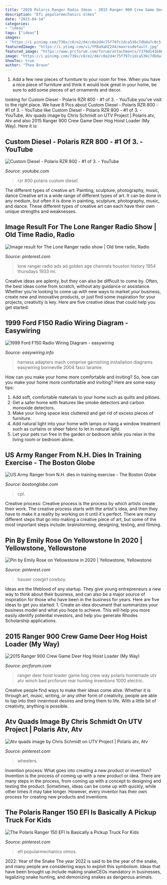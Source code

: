 ```yaml
---
title: "2020 Polaris Ranger Radio Ideas : 2015 Ranger 900 Crew Game Deer Hog Hoist Loader (my Way)"
description: "Efi popularmechanics olmos"
date: "2023-04-14"
categories:
- "ideas"
tags: ["ideas"]
images:
- "https://i.pinimg.com/736x/c0/e2/d4/c0e2d4c75f797c1dca536c7dbda7c0c5--rzr---wheelers.jpg"
featuredImage: "https://i.ytimg.com/vi/YFBa9aHZ2X4/maxresdefault.jpg"
featured_image: "https://www.prcforum.com/forum/attachments/7378d1416862437-2015-ranger-900-crew-game-deer-hog-hoist-loader-my-way-img_1361.jpg"
image: "https://i.pinimg.com/736x/c0/e2/d4/c0e2d4c75f797c1dca536c7dbda7c0c5--rzr---wheelers.jpg"
ShowToc: true
author: "Theo Braun"
---
```



1. Add a few new pieces of furniture to your room for free. When you have a nice piece of furniture and think it would look great in your home, be sure to add some pieces of art ornaments and decor.

	

		
looking for Custom Diesel - Polaris RZR 800 - #1 of 3. - YouTube you've visit to the right place. We have 8 Pics about Custom Diesel - Polaris RZR 800 - #1 of 3. - YouTube like Custom Diesel - Polaris RZR 800 - #1 of 3. - YouTube, Atv quads image by Chris Schmidt on UTV Project | Polaris atv, Atv and also 2015 Ranger 900 Crew Game Deer Hog Hoist Loader (My Way). Here it is:
		
    
## Custom Diesel - Polaris RZR 800 - #1 Of 3. - YouTube

<img loading=lazy src="https://i.ytimg.com/vi/YFBa9aHZ2X4/maxresdefault.jpg" onerror="this.onerror=null;this.src='https://tse4.mm.bing.net/th?id=OIP.fBXtR_m1jxwYIPyFfIvzFQHaEK&amp;pid=15.1';" alt="Custom Diesel - Polaris RZR 800 - #1 of 3. - YouTube">

_Source: youtube.com_

>rzr 800 polaris custom diesel. 

	

The different types of creative art: Painting, sculpture, photography, music, dance
Creative art is a wide range of different types of art. It can be done in any medium, but often it is done in painting, sculpture, photography, music, and dance. These different types of creative art can each have their own unique strengths and weaknesses.

    
## Image Result For The Lone Ranger Radio Show | Old Time Radio, Radio

<img loading=lazy src="https://i.pinimg.com/originals/88/c5/f5/88c5f52c4d0364ca069b0fd95ff102e6.jpg" onerror="this.onerror=null;this.src='https://tse3.mm.bing.net/th?id=OIP.KMlVdPR2D8HpO9FbwQsXxAAAAA&amp;pid=15.1';" alt="Image result for The Lone Ranger radio show | Old time radio, Radio">

_Source: pinterest.com_

>lone ranger radio ads ad golden age channels houston history 1954 thursdays 1933 mi. 

	

Creative ideas are aplenty, but they can also be difficult to come by. Often, the best ideas come from scratch, without any guidance or assistance. Whether you're looking to come up with new ways to market your business, create new and innovative products, or just find some inspiration for your projects, creativity is key. Here are five creative ideas that could help you get started: 

    
## 1999 Ford F150 Radio Wiring Diagram - Easywiring

<img loading=lazy src="https://i.pinimg.com/originals/e7/26/98/e72698914e4e7da866a70a9bf7214944.jpg" onerror="this.onerror=null;this.src='https://tse2.mm.bing.net/th?id=OIP.wqbUPtW0SixitZ3AdF944QHaF5&amp;pid=15.1';" alt="1999 Ford F150 Radio Wiring Diagram - easywiring">

_Source: easywiring.info_

>harness adapters mach comprise garnishing installation diagrams easywiring bonneville 2004 fasci laramie. 

	

How can you make your home more comfortable and inviting?
So, how can you make your home more comfortable and inviting? Here are some easy tips: 
1. Add soft, comfortable materials to your home such as quilts and pillows. 
2. Get a safer home with features like smoke detectors and carbon monoxide detectors. 
3. Make your living space less cluttered and get rid of excess pieces of furniture. 
4. Add natural light into your home with lamps or hang a window treatment such as curtains or sheer fabric to let in natural light. 
5. Let your pets run free in the garden or bedroom while you relax in the living room or bedroom alone.

    
## US Army Ranger From N.H. Dies In Training Exercise - The Boston Globe

<img loading=lazy src="https://bostonglobe-prod.cdn.arcpublishing.com/resizer/mkZWjl_idfmH1wRGHKjt9XilMu4=/506x0/arc-anglerfish-arc2-prod-bostonglobe.s3.amazonaws.com/public/XBXY7OVARUI6LOTLSIOO3CJHL4.jpg" onerror="this.onerror=null;this.src='https://tse2.mm.bing.net/th?id=OIP.O90TVr-Q5ivUGSBY6HcKWQHaLL&amp;pid=15.1';" alt="US Army Ranger from N.H. dies in training exercise - The Boston Globe">

_Source: bostonglobe.com_

>cpl. 

	

Creative process:
Creative process is the process by which artists create their work. The creative process starts with the artist's idea, and then they have to make it a reality by working on it until it's perfect. There are many different steps that go into making a creative piece of art, but some of the most important steps include: brainstorming, designing, testing, and filming.

    
## Pin By Emily Rose On Yellowstone In 2020 | Yellowstone, Yellowstone

<img loading=lazy src="https://i.pinimg.com/736x/7f/8d/26/7f8d2693aaf427c98bbc7b7f0103c13f.jpg" onerror="this.onerror=null;this.src='https://tse3.mm.bing.net/th?id=OIP.bZxOeldHro0IPlWUSwKS8AHaHo&amp;pid=15.1';" alt="Pin by Emily Rose on Yellowstone in 2020 | Yellowstone, Yellowstone">

_Source: pinterest.com_

>hauser cowgirl cowboy. 

	

Ideas are the lifeblood of any startup. They give young entrepreneurs a new way to think about their business, and can also be a major source of inspiration for those who have been in the business for years. Here are five ideas to get you started: 1. Create an idea document that summarizes your business model and what you hope to achieve. This will help you more easily identify potential investors, and help you generate Rhodes Scholarship applications. 
    
## 2015 Ranger 900 Crew Game Deer Hog Hoist Loader (My Way)

<img loading=lazy src="https://www.prcforum.com/forum/attachments/7378d1416862437-2015-ranger-900-crew-game-deer-hog-hoist-loader-my-way-img_1361.jpg" onerror="this.onerror=null;this.src='https://tse3.mm.bing.net/th?id=OIP.qvKaid9O084z5Pbs7_iaZwHaHa&amp;pid=15.1';" alt="2015 Ranger 900 Crew Game Deer Hog Hoist Loader (My Way)">

_Source: prcforum.com_

>ranger deer hoist loader game hog crew way polaris homemade utv atv winch bed prcforum rear hunting inventions 1000 electric. 

	

Creative people find ways to make their ideas come alive. Whether it is through art, music, writing, or any other form of creativity, people are able to tap into their innermost desires and bring them to life. With a little bit of creativity, anything is possible.

    
## Atv Quads Image By Chris Schmidt On UTV Project | Polaris Atv, Atv

<img loading=lazy src="https://i.pinimg.com/736x/c0/e2/d4/c0e2d4c75f797c1dca536c7dbda7c0c5--rzr---wheelers.jpg" onerror="this.onerror=null;this.src='https://tse2.mm.bing.net/th?id=OIP.qYAoQjbe7jPUcrCWf0mpxgHaHa&amp;pid=15.1';" alt="Atv quads image by Chris Schmidt on UTV Project | Polaris atv, Atv">

_Source: pinterest.com_

>wheelers. 

	

Invention process: What goes into creating a new product or invention?
Invention is the process of coming up with a new product or idea. There are many steps in the process, from coming up with a concept to designing and testing the product. Sometimes, ideas can be come up with quickly, while other times it may take longer. However, every inventor has their own process for creating new products and inventions.

    
## The Polaris Ranger 150 EFI Is Basically A Pickup Truck For Kids

<img loading=lazy src="https://i.pinimg.com/originals/bc/7c/43/bc7c432557a0c7f66875fa5af34fae37.jpg" onerror="this.onerror=null;this.src='https://tse1.mm.bing.net/th?id=OIP.XCegA7HtE25HuFpJAVOamwHaHa&amp;pid=15.1';" alt="The Polaris Ranger 150 EFI Is Basically a Pickup Truck For Kids">

_Source: pinterest.com_

>efi popularmechanics olmos. 

	

2022: Year of the Snake
The year 2022 is said to be the year of the snake, and many people are considering ways to exploit this symbolism. Ideas that have been brought up include making snakeCEOs mandatory in businesses, legalizing snake hunting, and demonizing snakes as dangerous animals.

